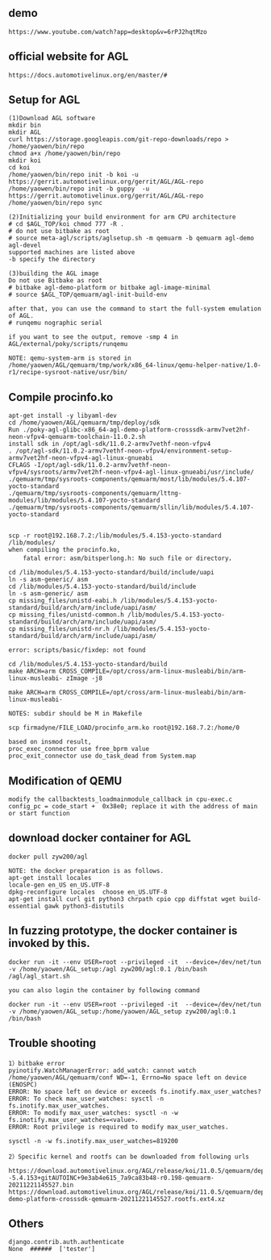 ## demo

	https://www.youtube.com/watch?app=desktop&v=6rPJ2hqtMzo

## official website for AGL

	https://docs.automotivelinux.org/en/master/#

## Setup for AGL

	(1)Download AGL software
	mkdir bin
	mkdir AGL
	curl https://storage.googleapis.com/git-repo-downloads/repo > /home/yaowen/bin/repo
	chmod a+x /home/yaowen/bin/repo
	mkdir koi
	cd koi
	/home/yaowen/bin/repo init -b koi -u https://gerrit.automotivelinux.org/gerrit/AGL/AGL-repo
	/home/yaowen/bin/repo init -b guppy  -u https://gerrit.automotivelinux.org/gerrit/AGL/AGL-repo
	/home/yaowen/bin/repo sync

	(2)Initializing your build environment for arm CPU architecture
	# cd $AGL_TOP/koi chmod 777 -R .
	# do not use bitbake as root
	# source meta-agl/scripts/aglsetup.sh -m qemuarm -b qemuarm agl-demo agl-devel
	supported machines are listed above
	-b specify the directory

	(3)building the AGL image
	Do not use Bitbake as root
	# bitbake agl-demo-platform or bitbake agl-image-minimal
	# source $AGL_TOP/qemuarm/agl-init-build-env

	after that, you can use the command to start the full-system emulation of AGL.
	# runqemu nographic serial 

	if you want to see the output, remove -smp 4 in AGL/external/poky/scripts/runqemu

	NOTE: qemu-system-arm is stored in /home/yaowen/AGL/qemuarm/tmp/work/x86_64-linux/qemu-helper-native/1.0-r1/recipe-sysroot-native/usr/bin/


## Compile procinfo.ko

	apt-get install -y libyaml-dev
	cd /home/yaowen/AGL/qemuarm/tmp/deploy/sdk
	Run ./poky-agl-glibc-x86_64-agl-demo-platform-crosssdk-armv7vet2hf-neon-vfpv4-qemuarm-toolchain-11.0.2.sh
	install sdk in /opt/agl-sdk/11.0.2-armv7vethf-neon-vfpv4
	. /opt/agl-sdk/11.0.2-armv7vethf-neon-vfpv4/environment-setup-armv7vet2hf-neon-vfpv4-agl-linux-gnueabi
	CFLAGS -I/opt/agl-sdk/11.0.2-armv7vethf-neon-vfpv4/sysroots/armv7vet2hf-neon-vfpv4-agl-linux-gnueabi/usr/include/
	./qemuarm/tmp/sysroots-components/qemuarm/most/lib/modules/5.4.107-yocto-standard
	./qemuarm/tmp/sysroots-components/qemuarm/lttng-modules/lib/modules/5.4.107-yocto-standard
	./qemuarm/tmp/sysroots-components/qemuarm/sllin/lib/modules/5.4.107-yocto-standard


	scp -r root@192.168.7.2:/lib/modules/5.4.153-yocto-standard /lib/modules/
	when compiling the procinfo.ko,
		fatal error: asm/bitsperlong.h: No such file or directory， 

	cd /lib/modules/5.4.153-yocto-standard/build/include/uapi
	ln -s asm-generic/ asm
	cd /lib/modules/5.4.153-yocto-standard/build/include
	ln -s asm-generic/ asm
	cp missing_files/unistd-eabi.h /lib/modules/5.4.153-yocto-standard/build/arch/arm/include/uapi/asm/
	cp missing_files/unistd-common.h /lib/modules/5.4.153-yocto-standard/build/arch/arm/include/uapi/asm/
	cp missing_files/unistd-nr.h /lib/modules/5.4.153-yocto-standard/build/arch/arm/include/uapi/asm/

	error: scripts/basic/fixdep: not found

	cd /lib/modules/5.4.153-yocto-standard/build
	make ARCH=arm CROSS_COMPILE=/opt/cross/arm-linux-musleabi/bin/arm-linux-musleabi- zImage -j8

	make ARCH=arm CROSS_COMPILE=/opt/cross/arm-linux-musleabi/bin/arm-linux-musleabi-

	NOTES: subdir should be M in Makefile

	scp firmadyne/FILE_LOAD/procinfo_arm.ko root@192.168.7.2:/home/0

	based on insmod result,
	proc_exec_connector use free_bprm value
	proc_exit_connector use do_task_dead from System.map


## Modification of QEMU
	modify the callbacktests_loadmainmodule_callback in cpu-exec.c
 	config_pc = code_start +  0x38e0; replace it with the address of main or start function


## download docker container for AGL

	docker pull zyw200/agl

	NOTE: the docker preparation is as follows.
	apt-get install locales
	locale-gen en_US en_US.UTF-8
	dpkg-reconfigure locales  choose en_US.UTF-8
	apt-get install curl git python3 chrpath cpio cpp diffstat wget build-essential gawk python3-distutils

## In fuzzing prototype, the docker container is invoked by this.
	docker run -it --env USER=root --privileged -it  --device=/dev/net/tun -v /home/yaowen/AGL_setup:/agl zyw200/agl:0.1 /bin/bash /agl/agl_start.sh

	you can also login the container by following command

	docker run -it --env USER=root --privileged -it  --device=/dev/net/tun -v /home/yaowen/AGL_setup:/home/yaowen/AGL_setup zyw200/agl:0.1 /bin/bash



## Trouble shooting

	1）bitbake error
	pyinotify.WatchManagerError: add_watch: cannot watch /home/yaowen/AGL/qemuarm/conf WD=-1, Errno=No space left on device (ENOSPC)
	ERROR: No space left on device or exceeds fs.inotify.max_user_watches?
	ERROR: To check max_user_watches: sysctl -n fs.inotify.max_user_watches.
	ERROR: To modify max_user_watches: sysctl -n -w fs.inotify.max_user_watches=<value>.
	ERROR: Root privilege is required to modify max_user_watches.

	sysctl -n -w fs.inotify.max_user_watches=819200

	2）Specific kernel and rootfs can be downloaded from following urls

	https://download.automotivelinux.org/AGL/release/koi/11.0.5/qemuarm/deploy/images/qemuarm/zImage--5.4.153+gitAUTOINC+9e3ab4e615_7a9ca83b48-r0.198-qemuarm-20211221145527.bin
	https://download.automotivelinux.org/AGL/release/koi/11.0.5/qemuarm/deploy/images/qemuarm/agl-demo-platform-crosssdk-qemuarm-20211221145527.rootfs.ext4.xz


## Others
	
	django.contrib.auth.authenticate
	None  ######  ['tester']



